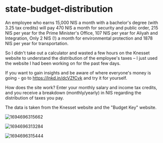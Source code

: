 # state-budget-distribution


An employee who earns 15,000 NIS a month with a bachelor's degree (with 3.25 tax credits)
will pay 470 NIS a month for security and public order, 
215 NIS per year for the Prime Minister's Office, 
107 NIS per year for Aliyah and Integration, 
Only 2 NIS (!) a month for environmental protection 
and 1878 NIS per year for transportation.

So I didn't take out a calculator and wasted a few hours on the Knesset website to understand the distribution of the employee's taxes – I just used the website I had been working on for the past few days.

If you want to gain insights and be aware of where everyone's money is going - go to https://lnkd.in/dcVZfCvk and try it for yourself.

How does the site work? 
Enter your monthly salary and income tax credits, and you receive a breakdown (monthly/yearly) in NIS regarding the distribution of taxes you pay.

The data is taken from the Knesset website and the "Budget Key" website.

![1694696315662](https://github.com/juadHamdan/state-budget-distribution/assets/64545813/ad3924dd-0926-4624-8f4b-b9195e4df2d3)

![1694696313284](https://github.com/juadHamdan/state-budget-distribution/assets/64545813/21e8f990-e4c0-4203-bc82-457e484ae5ea)

![1694696315444](https://github.com/juadHamdan/state-budget-distribution/assets/64545813/2e2ef638-f678-4f9f-a487-17c12084ec48)



